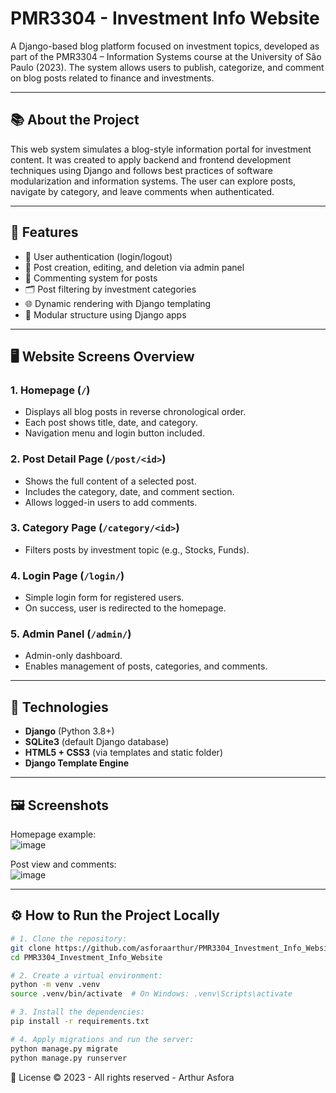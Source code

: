 # PMR3304 - Investment Info Website

A Django-based blog platform focused on investment topics, developed as part of the PMR3304 – Information Systems course at the University of São Paulo (2023). The system allows users to publish, categorize, and comment on blog posts related to finance and investments.

---

## 📚 About the Project

This web system simulates a blog-style information portal for investment content. It was created to apply backend and frontend development techniques using Django and follows best practices of software modularization and information systems. The user can explore posts, navigate by category, and leave comments when authenticated.

---

## 🚀 Features

- 🔐 User authentication (login/logout)
- 📝 Post creation, editing, and deletion via admin panel
- 💬 Commenting system for posts
- 🗂️ Post filtering by investment categories
- 🌐 Dynamic rendering with Django templating
- 🧱 Modular structure using Django apps

---

## 🖥️ Website Screens Overview

### 1. **Homepage (`/`)**
- Displays all blog posts in reverse chronological order.
- Each post shows title, date, and category.
- Navigation menu and login button included.

### 2. **Post Detail Page (`/post/<id>`)**
- Shows the full content of a selected post.
- Includes the category, date, and comment section.
- Allows logged-in users to add comments.

### 3. **Category Page (`/category/<id>`)**
- Filters posts by investment topic (e.g., Stocks, Funds).

### 4. **Login Page (`/login/`)**
- Simple login form for registered users.
- On success, user is redirected to the homepage.

### 5. **Admin Panel (`/admin/`)**
- Admin-only dashboard.
- Enables management of posts, categories, and comments.

---

## 🧰 Technologies

- **Django** (Python 3.8+)
- **SQLite3** (default Django database)
- **HTML5 + CSS3** (via templates and static folder)
- **Django Template Engine**

---

## 🖼️ Screenshots

Homepage example:  
![image](https://github.com/user-attachments/assets/0bb9bf26-9ab3-4642-8fff-ca0f0d92d919)


Post view and comments:  
![image](https://github.com/user-attachments/assets/0b86f4ab-4081-4f71-a76d-d47528edf484)

---

## ⚙️ How to Run the Project Locally

```bash
# 1. Clone the repository:
git clone https://github.com/asforaarthur/PMR3304_Investment_Info_Website.git
cd PMR3304_Investment_Info_Website

# 2. Create a virtual environment:
python -m venv .venv
source .venv/bin/activate  # On Windows: .venv\Scripts\activate

# 3. Install the dependencies:
pip install -r requirements.txt

# 4. Apply migrations and run the server:
python manage.py migrate
python manage.py runserver
```
📄 License
© 2023 - All rights reserved - Arthur Asfora
